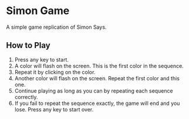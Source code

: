 # Simon Game

A simple game replication of Simon Says.

## How to Play

1. Press any key to start. 
2. A color will flash on the screen. This is the first color in the sequence.
3. Repeat it by clicking on the color.
4. Another color will flash on the screen. Repeat the first color and this one. 
5. Continue playing as long as you can by repeating each sequence correctly.
6. If you fail to repeat the sequence exactly, the game will end and you lose. Press any key to start over.